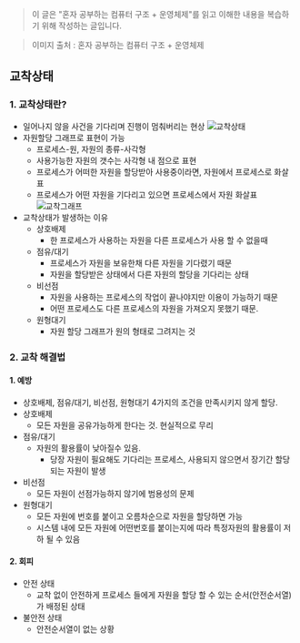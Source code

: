 > 이 글은 "혼자 공부하는 컴퓨터 구조 + 운영체제"를 읽고 이해한 내용을 복습하기 위해 작성하는 글입니다.

> 이미지 출처 : 혼자 공부하는 컴퓨터 구조 + 운영체제

## 교착상태

### 1. 교착상태란?

- 일어나지 않을 사건을 기다리며 진행이 멈춰버리는 현상
  ![교착상태](https://velog.velcdn.com/images/cnffjd95/post/a2fedbef-11a8-4f98-a3da-e76be52c738f/image.jpg)
- 자원할당 그래프로 표현이 가능
  - 프로세스-원, 자원의 종류-사각형
  - 사용가능한 자원의 갯수는 사각형 내 점으로 표현
  - 프로세스가 어떠한 자원을 할당받아 사용중이라면, 자원에서 프로세스로 화살표
  - 프로세스가 어떤 자원을 기다리고 있으면 프로세스에서 자원 화살표
    ![교착그래프](https://velog.velcdn.com/images/cnffjd95/post/edeff429-9333-4f80-98bb-f515be6e6cab/image.jpg)
- 교착상태가 발생하는 이유
  - 상호배제
    - 한 프로세스가 사용하는 자원을 다른 프로세스가 사용 할 수 없을때
  - 점유/대기
    - 프로세스가 자원을 보유한채 다른 자원을 기다렸기 때문
    - 자원을 할당받은 상태에서 다른 자원의 할당을 기다리는 상태
  - 비선점
    - 자원을 사용하는 프로세스의 작업이 끝나야지만 이용이 가능하기 때문
    - 어떤 프로세스도 다른 프로세스의 자원을 가져오지 못했기 때문.
  - 원형대기
    - 자원 할당 그래프가 원의 형태로 그려지는 것

### 2. 교착 해결법

#### 1. 예방

- 상호배제, 점유/대기, 비선점, 원형대기 4가지의 조건을 만족시키지 않게 할당.
- 상호배제
  - 모든 자원을 공유가능하게 한다는 것. 현실적으로 무리
- 점유/대기
  - 자원의 활용률이 낮아질수 있음.
    - 당장 자원이 필요해도 기다리는 프로세스, 사용되지 않으면서 장기간 할당되는 자원이 발생
- 비선점
  - 모든 자원이 선점가능하지 않기에 범용성의 문제
- 원형대기
  - 모든 자원에 번호를 붙이고 오름차순으로 자원을 할당하면 가능
  - 시스템 내에 모든 자원에 어떤번호를 붙이는지에 따라 특정자원의 활용률이 저하 될 수 있음

#### 2. 회피

- 안전 상태
  - 교착 없이 안전하게 프로세스 들에게 자원을 할당 할 수 있는 순서(안전순서열)가 배정된 상태
- 불안전 상태
  - 안전순서열이 없는 상황
